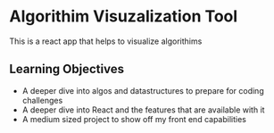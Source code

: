 # Algorithim Visuzalization Tool 
This is a react app that helps to visualize algorithims 

## Learning Objectives 
- A deeper dive into algos and datastructures to prepare for coding challenges 
- A deeper dive into React and the features that are available with it 
- A medium sized project to show off my front end capabilities 